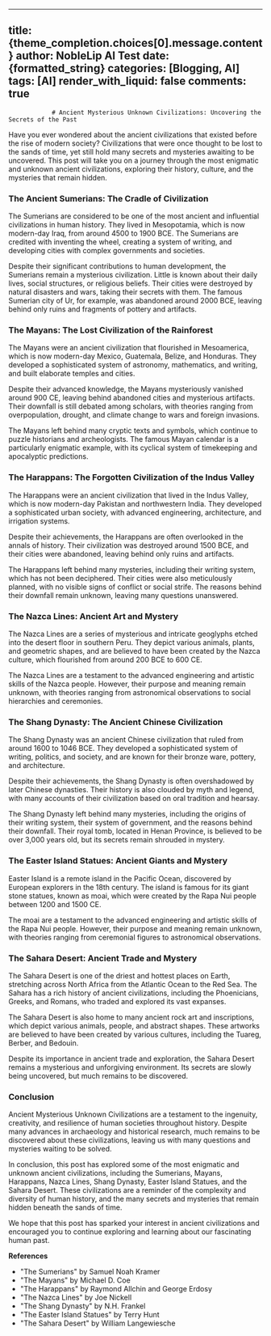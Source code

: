 
---
title: {theme_completion.choices[0].message.content}
author: NobleLip AI Test
date: {formatted_string}
categories: [Blogging, AI]
tags: [AI]
render_with_liquid: false
comments: true
---
			
				# Ancient Mysterious Unknown Civilizations: Uncovering the Secrets of the Past

Have you ever wondered about the ancient civilizations that existed before the rise of modern society? Civilizations that were once thought to be lost to the sands of time, yet still hold many secrets and mysteries awaiting to be uncovered. This post will take you on a journey through the most enigmatic and unknown ancient civilizations, exploring their history, culture, and the mysteries that remain hidden.

### The Ancient Sumerians: The Cradle of Civilization

The Sumerians are considered to be one of the most ancient and influential civilizations in human history. They lived in Mesopotamia, which is now modern-day Iraq, from around 4500 to 1900 BCE. The Sumerians are credited with inventing the wheel, creating a system of writing, and developing cities with complex governments and societies.

Despite their significant contributions to human development, the Sumerians remain a mysterious civilization. Little is known about their daily lives, social structures, or religious beliefs. Their cities were destroyed by natural disasters and wars, taking their secrets with them. The famous Sumerian city of Ur, for example, was abandoned around 2000 BCE, leaving behind only ruins and fragments of pottery and artifacts.

### The Mayans: The Lost Civilization of the Rainforest

The Mayans were an ancient civilization that flourished in Mesoamerica, which is now modern-day Mexico, Guatemala, Belize, and Honduras. They developed a sophisticated system of astronomy, mathematics, and writing, and built elaborate temples and cities.

Despite their advanced knowledge, the Mayans mysteriously vanished around 900 CE, leaving behind abandoned cities and mysterious artifacts. Their downfall is still debated among scholars, with theories ranging from overpopulation, drought, and climate change to wars and foreign invasions.

The Mayans left behind many cryptic texts and symbols, which continue to puzzle historians and archeologists. The famous Mayan calendar is a particularly enigmatic example, with its cyclical system of timekeeping and apocalyptic predictions.

### The Harappans: The Forgotten Civilization of the Indus Valley

The Harappans were an ancient civilization that lived in the Indus Valley, which is now modern-day Pakistan and northwestern India. They developed a sophisticated urban society, with advanced engineering, architecture, and irrigation systems.

Despite their achievements, the Harappans are often overlooked in the annals of history. Their civilization was destroyed around 1500 BCE, and their cities were abandoned, leaving behind only ruins and artifacts.

The Harappans left behind many mysteries, including their writing system, which has not been deciphered. Their cities were also meticulously planned, with no visible signs of conflict or social strife. The reasons behind their downfall remain unknown, leaving many questions unanswered.

### The Nazca Lines: Ancient Art and Mystery

The Nazca Lines are a series of mysterious and intricate geoglyphs etched into the desert floor in southern Peru. They depict various animals, plants, and geometric shapes, and are believed to have been created by the Nazca culture, which flourished from around 200 BCE to 600 CE.

The Nazca Lines are a testament to the advanced engineering and artistic skills of the Nazca people. However, their purpose and meaning remain unknown, with theories ranging from astronomical observations to social hierarchies and ceremonies.

### The Shang Dynasty: The Ancient Chinese Civilization

The Shang Dynasty was an ancient Chinese civilization that ruled from around 1600 to 1046 BCE. They developed a sophisticated system of writing, politics, and society, and are known for their bronze ware, pottery, and architecture.

Despite their achievements, the Shang Dynasty is often overshadowed by later Chinese dynasties. Their history is also clouded by myth and legend, with many accounts of their civilization based on oral tradition and hearsay.

The Shang Dynasty left behind many mysteries, including the origins of their writing system, their system of government, and the reasons behind their downfall. Their royal tomb, located in Henan Province, is believed to be over 3,000 years old, but its secrets remain shrouded in mystery.

### The Easter Island Statues: Ancient Giants and Mystery

Easter Island is a remote island in the Pacific Ocean, discovered by European explorers in the 18th century. The island is famous for its giant stone statues, known as moai, which were created by the Rapa Nui people between 1200 and 1500 CE.

The moai are a testament to the advanced engineering and artistic skills of the Rapa Nui people. However, their purpose and meaning remain unknown, with theories ranging from ceremonial figures to astronomical observations.

### The Sahara Desert: Ancient Trade and Mystery

The Sahara Desert is one of the driest and hottest places on Earth, stretching across North Africa from the Atlantic Ocean to the Red Sea. The Sahara has a rich history of ancient civilizations, including the Phoenicians, Greeks, and Romans, who traded and explored its vast expanses.

The Sahara Desert is also home to many ancient rock art and inscriptions, which depict various animals, people, and abstract shapes. These artworks are believed to have been created by various cultures, including the Tuareg, Berber, and Bedouin.

Despite its importance in ancient trade and exploration, the Sahara Desert remains a mysterious and unforgiving environment. Its secrets are slowly being uncovered, but much remains to be discovered.

### Conclusion

Ancient Mysterious Unknown Civilizations are a testament to the ingenuity, creativity, and resilience of human societies throughout history. Despite many advances in archaeology and historical research, much remains to be discovered about these civilizations, leaving us with many questions and mysteries waiting to be solved.

In conclusion, this post has explored some of the most enigmatic and unknown ancient civilizations, including the Sumerians, Mayans, Harappans, Nazca Lines, Shang Dynasty, Easter Island Statues, and the Sahara Desert. These civilizations are a reminder of the complexity and diversity of human history, and the many secrets and mysteries that remain hidden beneath the sands of time.

We hope that this post has sparked your interest in ancient civilizations and encouraged you to continue exploring and learning about our fascinating human past.

**References**

* "The Sumerians" by Samuel Noah Kramer
* "The Mayans" by Michael D. Coe
* "The Harappans" by Raymond Allchin and George Erdosy
* "The Nazca Lines" by Joe Nickell
* "The Shang Dynasty" by N.H. Frankel
* "The Easter Island Statues" by Terry Hunt
* "The Sahara Desert" by William Langewiesche